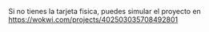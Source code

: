 Si no tienes la tarjeta fisica, puedes simular el proyecto en https://wokwi.com/projects/402503035708492801
